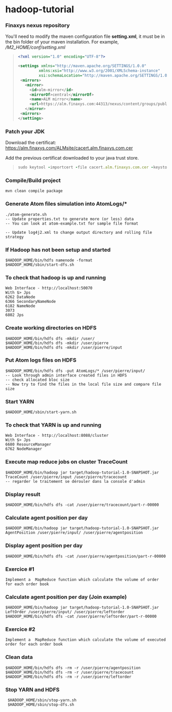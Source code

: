 # hadoop-tutorial

### Finaxys nexus repository
You'll need to modify the maven configuration file **setting.xml**, it must be in the bin folder of your maven installation.
For example, */M2_HOME/conf/setting.xml*

>```xml
><?xml version="1.0" encoding="UTF-8"?>
>
><settings xmlns="http://maven.apache.org/SETTINGS/1.0.0" 
>          xmlns:xsi="http://www.w3.org/2001/XMLSchema-instance" 
>          xsi:schemaLocation="http://maven.apache.org/SETTINGS/1.0.0 http://maven.apache.org/xsd/settings-1.0.0.xsd">
>  <mirrors>
>    <mirror>
>      <id>alm-mirror</id>
>      <mirrorOf>central</mirrorOf>
>      <name>ALM mirror</name>
>      <url>https://alm.finaxys.com:44313/nexus/content/groups/public/</url>
>    </mirror>
>  <mirrors>
></settings>
>```	

### Patch your JDK

Download the certificat: https://alm.finaxys.com/ALMsite/cacert.alm.finaxys.com.cer

Add the previous certificat downloaded to your java trust store.
>```ruby
>sudo keytool -importcert -file cacert.alm.finaxys.com.cer -keystore /JAVA_HOME/jre/lib/security/cacerts -trustcacerts
>```

### Compile/Build project

    mvn clean compile package
    
### Generate Atom files simulation into AtomLogs/*
    ./atom-generate.sh
	-- Update properties.txt to generate more (or less) data
	-- You can look at atom-example.txt for sample file format

	-- Update log4j2.xml to change output directory and rolling file strategy
	
### If Hadoop has not been setup and started

	$HADOOP_HOME/bin/hdfs namenode -format
	$HADOOP_HOME/sbin/start-dfs.sh
	
### To check that hadoop is up and running

	Web Interface - http://localhost:50070
	With $> Jps 
	6262 DataNode
	6366 SecondaryNameNode
	6182 NameNode
	3073 
	6802 Jps
	
### Create working directories on HDFS

    $HADOOP_HOME/bin/hdfs dfs -mkdir /user/
    $HADOOP_HOME/bin/hdfs dfs -mkdir /user/pierre
    $HADOOP_HOME/bin/hdfs dfs -mkdir /user/pierre/input
    
### Put Atom logs files on HDFS

    $HADOOP_HOME/bin/hdfs dfs -put AtomLogs/* /user/pierre/input/
    -- Look through admin interface created files in HDFS
    -- check allocated bloc size
    -- Now try to find the files in the local file size and compare file size
    
### Start YARN   

    $HADOOP_HOME/sbin/start-yarn.sh
    
### To check that YARN is up and running

	Web Interface - http://localhost:8088/cluster
	With $> Jps
	6680 ResourceManager
	6762 NodeManager
	
### Execute map reduce jobs on cluster TraceCount

    $HADOOP_HOME/bin/hadoop jar target/hadoop-tutorial-1.0-SNAPSHOT.jar TraceCount /user/pierre/input /user/pierre/tracecount
	-- regarder le traitement se dérouler dans la console d'admin
	
### Display result

    $HADOOP_HOME/bin/hdfs dfs -cat /user/pierre/tracecount/part-r-00000
    
### Calculate agent position per day

    $HADOOP_HOME/bin/hadoop jar target/hadoop-tutorial-1.0-SNAPSHOT.jar AgentPosition /user/pierre/input/ /user/pierre/agentposition
    
### Display agent position per day

    $HADOOP_HOME/bin/hdfs dfs -cat /user/pierre/agentposition/part-r-00000
    
### Exercice #1

	Implement a  MapReduce function which calculate the volume of order for each order book
	
### Calculate agent position per day (Join example)

    $HADOOP_HOME/bin/hadoop jar target/hadoop-tutorial-1.0-SNAPSHOT.jar LeftOrder /user/pierre/input/ /user/pierre/leftorder
	$HADOOP_HOME/bin/hdfs dfs -cat /user/pierre/leftorder/part-r-00000
	
### Exercice #2

	Implement a  MapReduce function which calculate the volume of executed order for each order book
	
### Clean data

    $HADOOP_HOME/bin/hdfs dfs -rm -r /user/pierre/agentposition
    $HADOOP_HOME/bin/hdfs dfs -rm -r /user/pierre/tracecount
    $HADOOP_HOME/bin/hdfs dfs -rm -r /user/pierre/leftorder
    
### Stop YARN and HDFS

     $HADOOP_HOME/sbin/stop-yarn.sh
     $HADOOP_HOME/sbin/stop-dfs.sh
